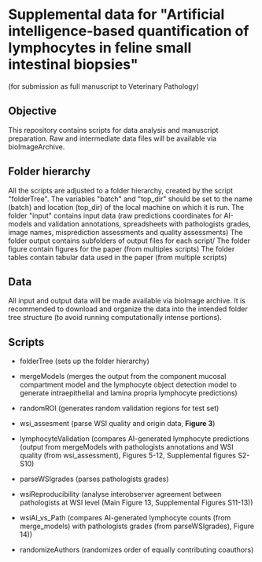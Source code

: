 # Supplemental data for "Artificial intelligence-based quantification of lymphocytes in feline small intestinal biopsies"  
(for submission as full manuscript to Veterinary Pathology)

## Objective
This repository contains scripts for data analysis and manuscript preparation.
Raw and intermediate data files will be available via bioImageArchive.

## Folder hierarchy
All the scripts are adjusted to a folder hierarchy, created by the script 
"folderTree". 
The variables "batch" and "top_dir" should be set to the name (batch) and 
location (top_dir) of the local machine on which it is run. 
The folder "input" contains input data (raw predictions coordinates for
AI-models and validation annotations, spreadsheets with pathologists grades,
image names, misprediction assessments and quality assessments)
The folder output contains subfolders of output files for each script/
The folder figure contain figures for the paper (from multiples scripts)
The folder tables contain tabular data used in the paper (from multiple scripts)

## Data
All input and output data will be made available via bioImage archive. 
It is recommended to download and organize the data into the intended folder tree
structure (to avoid running computationally intense portions).

## Scripts

- folderTree (sets up the folder hierarchy)
- mergeModels (merges the output from the component mucosal compartment model 
and the lymphocyte object detection model to generate intraepithelial and lamina
propria lymphocyte predictions)
- randomROI (generates random validation regions for test set)
- wsi_assesment (parse WSI quality and origin data, **Figure 3**)
- lymphocyteValidation (compares AI-generated lymphocyte predictions (output 
from mergeModels with pathologists annotations and WSI quality 
(from wsi_assessment), Figures 5-12, Supplemental figures S2-S10)
- parseWSIgrades (parses pathologists grades)
- wsiReproducibility (analyse interobserver agreement between pathologists at 
WSI level (Main Figure 13, Supplemental Figures S11-13))
- wsiAI_vs_Path (compares AI-generated lymphocyte counts (from merge_models) 
with pathologists grades (from parseWSIgrades), Figure 14))

- randomizeAuthors (randomizes order of equally contributing coauthors)
